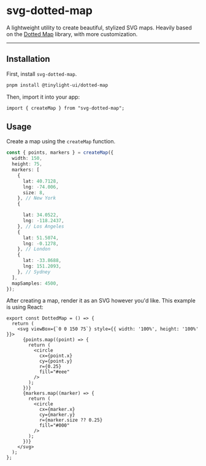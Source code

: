 # svg-dotted-map

A lightweight utility to create beautiful, stylized SVG maps. Heavily based on the [Dotted Map](https://github.com/NTag/dotted-map/tree/main) library, with more customization.

---

## Installation

First, install `svg-dotted-map`.

```bash
pnpm install @tinylight-ui/dotted-map
```

Then, import it into your app:

```tsx
import { createMap } from "svg-dotted-map";
```

## Usage

Create a map using the `createMap` function.

```typescript
const { points, markers } = createMap({
  width: 150,
  height: 75,
  markers: [
    {
      lat: 40.7128,
      lng: -74.006,
      size: 8,
    }, // New York
    {

      lat: 34.0522,
      lng: -118.2437,
    }, // Los Angeles
    {
      lat: 51.5074,
      lng: -0.1278,
    }, // London
    {
      lat: -33.8688,
      lng: 151.2093,
    }, // Sydney
  ],
  mapSamples: 4500,
});
```

After creating a map, render it as an SVG however you'd like. This example is using React:

```tsx
export const DottedMap = () => {
  return (
    <svg viewBox={`0 0 150 75`} style={{ width: '100%', height: '100%' }}>
      {points.map((point) => {
        return (
          <circle
            cx={point.x}
            cy={point.y}
            r={0.25}
            fill="#eee"
          />
        );
      })}
      {markers.map((marker) => {
        return (
          <circle
            cx={marker.x}
            cy={marker.y}
            r={marker.size ?? 0.25}
            fill="#000"
          />
        );
      })}
    </svg>
  );
};
```